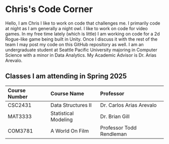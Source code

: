 # Chris's Code Corner
Hello, I am Chris I like to work on code that challenges me. I primarily code at night as I am generally a night owl. I like to work on code for video games. In my free time lately (which is little) I am working on code for a 2d Rogue-like game being built in Unity. Once I discuss it with the rest of the team I may post my code on this GitHub repository as well. I am an undergraduate student at Seattle Pacific University majoring in Computer Science with a minor in Data Analytics. My Academic Advisor is Dr. Arias Arevalo.
## Classes I am attending in Spring 2025
| Course Number | Course Name          | Professor                |
| :-------------|:---------------------|:-------------------------|
| CSC2431       | Data Structures II   | Dr. Carlos Arias Arevalo |
| MAT3333       | Statistical Modeling | Dr. Brian Gill           |
| COM3781       | A World On Film      | Professor Todd Rendleman | 
